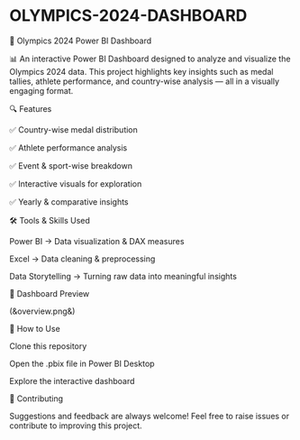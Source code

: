 # OLYMPICS-2024-DASHBOARD


🏅 Olympics 2024 Power BI Dashboard

📊 An interactive Power BI Dashboard designed to analyze and visualize the Olympics 2024 data.
This project highlights key insights such as medal tallies, athlete performance, and country-wise analysis — all in a visually engaging format.

🔍 Features

✅ Country-wise medal distribution

✅ Athlete performance analysis

✅ Event & sport-wise breakdown

✅ Interactive visuals for exploration

✅ Yearly & comparative insights

🛠 Tools & Skills Used

Power BI → Data visualization & DAX measures

Excel → Data cleaning & preprocessing

Data Storytelling → Turning raw data into meaningful insights

📸 Dashboard Preview

(&overview.png&)

🚀 How to Use

Clone this repository

Open the .pbix file in Power BI Desktop

Explore the interactive dashboard

🤝 Contributing

Suggestions and feedback are always welcome! Feel free to raise issues or contribute to improving this project.
